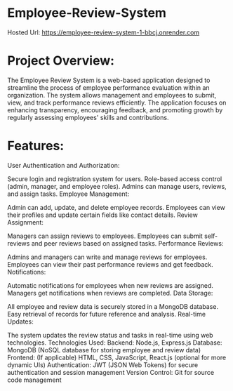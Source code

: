 # Employee-Review-System
Hosted Url: https://employee-review-system-1-bbcj.onrender.com

# Project Overview:
The Employee Review System is a web-based application designed to streamline the process of employee performance evaluation within an organization. The system allows management and employees to submit, view, and track performance reviews efficiently. The application focuses on enhancing transparency, encouraging feedback, and promoting growth by regularly assessing employees' skills and contributions.

# Features:
User Authentication and Authorization:

Secure login and registration system for users.
Role-based access control (admin, manager, and employee roles).
Admins can manage users, reviews, and assign tasks.
Employee Management:

Admin can add, update, and delete employee records.
Employees can view their profiles and update certain fields like contact details.
Review Assignment:

Managers can assign reviews to employees.
Employees can submit self-reviews and peer reviews based on assigned tasks.
Performance Reviews:

Admins and managers can write and manage reviews for employees.
Employees can view their past performance reviews and get feedback.
Notifications:

Automatic notifications for employees when new reviews are assigned.
Managers get notifications when reviews are completed.
Data Storage:

All employee and review data is securely stored in a MongoDB database.
Easy retrieval of records for future reference and analysis.
Real-time Updates:

The system updates the review status and tasks in real-time using web technologies.
Technologies Used:
Backend: Node.js, Express.js
Database: MongoDB (NoSQL database for storing employee and review data)
Frontend: (If applicable) HTML, CSS, JavaScript, React.js (optional for more dynamic UIs)
Authentication: JWT (JSON Web Tokens) for secure authentication and session management
Version Control: Git for source code management
